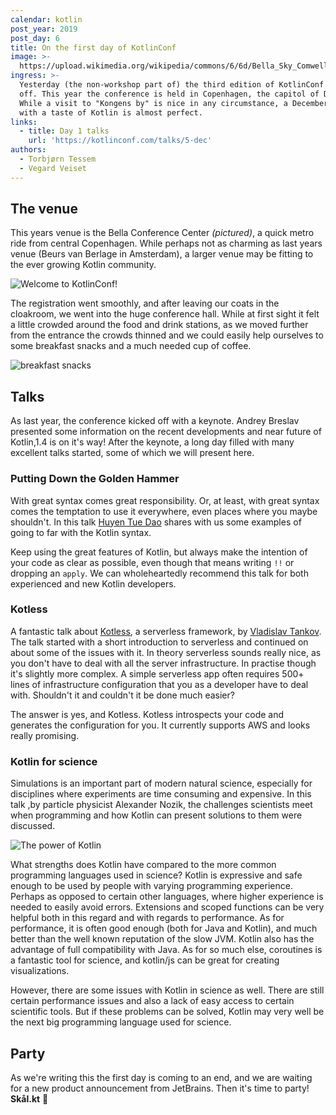 ```yaml
---
calendar: kotlin
post_year: 2019
post_day: 6
title: On the first day of KotlinConf
image: >-
  https://upload.wikimedia.org/wikipedia/commons/6/6d/Bella_Sky_Comwell_hotell_Orestad_20130421_0247F_%288668782211%29.jpg
ingress: >-
  Yesterday (the non-workshop part of) the third edition of KotlinConf kicked
  off. This year the conference is held in Copenhagen, the capitol of Denmark.
  While a visit to "Kongens by" is nice in any circumstance, a December visit
  with a taste of Kotlin is almost perfect.     
links:
  - title: Day 1 talks
    url: 'https://kotlinconf.com/talks/5-dec'
authors:
  - Torbjørn Tessem
  - Vegard Veiset
---
```

## The venue

This years venue is the Bella Conference Center _(pictured)_, a quick metro ride from central Copenhagen. While perhaps not as charming as last years venue (Beurs van Berlage in Amsterdam), a larger venue may be fitting to the ever growing Kotlin community. 

![](/assets/welcome-2-.jpg "Welcome to KotlinConf!")

The registration went smoothly, and after leaving our coats in the cloakroom, we went into the huge conference hall. While at first sight it felt a little crowded around the food and drink stations, as we moved further from the entrance the crowds thinned and we could easily help ourselves to some breakfast snacks and a much needed cup of coffee. 

![](/assets/breakfast-3-.jpg "breakfast snacks")

## Talks

As last year, the conference kicked off with a keynote.  Andrey Breslav presented some information on the recent developments and near future of Kotlin,1.4 is on it's way! After the keynote, a long day filled with many excellent talks started, some of which we will present here.  

### Putting Down the Golden Hammer

With great syntax comes great responsibility. Or, at least, with great syntax comes the temptation to use it everywhere, even places where you maybe shouldn't. In this talk [Huyen Tue Dao](https://twitter.com/queencodemonkey) shares with us some examples of going to far with the Kotlin syntax. 

Keep using the great features of Kotlin, but always make the intention of your code as clear as possible, even though that means writing `!!` or dropping an `apply`. We can wholeheartedly recommend this talk for both experienced and new Kotlin developers. 

### Kotless

A fantastic talk about [Kotless](https://github.com/JetBrains/kotless), a serverless framework, by [Vladislav Tankov](https://github.com/TanVD). The talk started with a short introduction to serverless and continued on about some of the issues with it. In theory serverless sounds really nice, as you don't have to deal with all the server infrastructure. In practise though it's slightly more complex. A simple serverless app often requires 500+ lines of infrastructure configuration that you as a developer have to deal with. Shouldn't it and couldn't it be done much easier?

The answer is yes, and Kotless. Kotless introspects your code and generates the configuration for you. It currently supports AWS and looks really promising. 

### Kotlin for science

Simulations is an important part of modern natural science, especially for disciplines where experiments are time consuming and expensive. In this talk ,by particle physicist Alexander Nozik, the challenges scientists meet when programming and how Kotlin can present solutions to them were discussed.  

![](/assets/power-of-kotlin-2-.jpg "The power of Kotlin")

What strengths does Kotlin have compared to the more common programming languages used in science? Kotlin is expressive and safe enough to be used by people with varying programming experience. Perhaps as opposed to certain other languages, where higher experience is needed to easily avoid errors. Extensions and scoped functions can be very helpful both in this regard and with regards to performance. As for performance, it is often good enough (both for Java and Kotlin), and much better than the well known reputation of the slow JVM. Kotlin also has the advantage of full compatibility with Java. As for so much else, coroutines is a fantastic tool for science, and kotlin/js can be great for creating visualizations. 

However, there are some issues with Kotlin in science as well. There are still certain performance issues and also a lack of easy access to certain scientific tools. But if these problems can be solved, Kotlin may very well be the next big programming language used for science. 

## Party

As we're writing this the first day is coming to an end, and we are waiting for a new product announcement from JetBrains. Then it's time to party! **Skål.kt** :beers:
